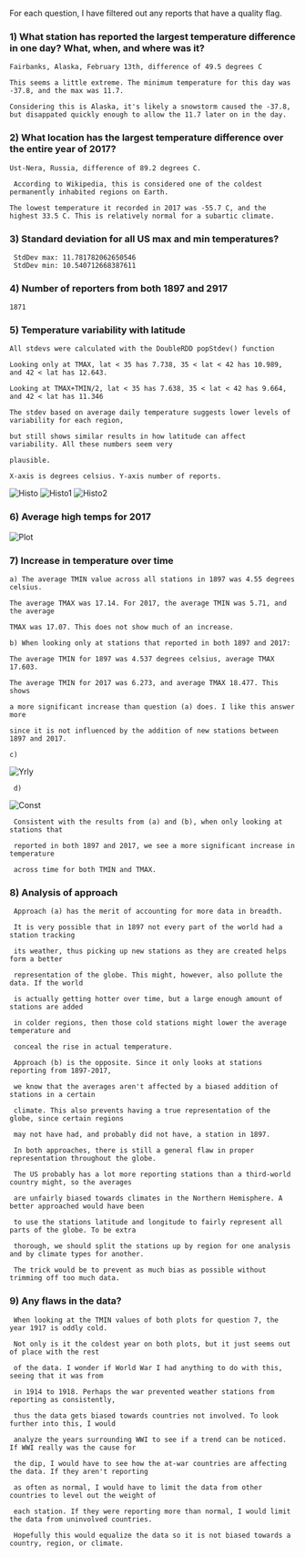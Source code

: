 For each question, I have filtered out any reports that have a quality flag.

### 1) What station has reported the largest temperature difference in one day? What, when, and where was it?
    
    Fairbanks, Alaska, February 13th, difference of 49.5 degrees C

    This seems a little extreme. The minimum temperature for this day was -37.8, and the max was 11.7.
    
    Considering this is Alaska, it's likely a snowstorm caused the -37.8, but disappated quickly enough to allow the 11.7 later on in the day. 

### 2) What location has the largest temperature difference over the entire year of 2017?

    Ust-Nera, Russia, difference of 89.2 degrees C.
    
     According to Wikipedia, this is considered one of the coldest permanently inhabited regions on Earth.

    The lowest temperature it recorded in 2017 was -55.7 C, and the highest 33.5 C. This is relatively normal for a subartic climate.  


### 3) Standard deviation for all US max and min temperatures?

     StdDev max: 11.781782062650546 
     StdDev min: 10.540712668387611

### 4) Number of reporters from both 1897 and 2917

    1871

### 5) Temperature variability with latitude

    All stdevs were calculated with the DoubleRDD popStdev() function

    Looking only at TMAX, lat < 35 has 7.738, 35 < lat < 42 has 10.989, and 42 < lat has 12.643.

    Looking at TMAX+TMIN/2, lat < 35 has 7.638, 35 < lat < 42 has 9.664, and 42 < lat has 11.346

    The stdev based on average daily temperature suggests lower levels of variability for each region,
    
    but still shows similar results in how latitude can affect variability. All these numbers seem very

    plausible. 

    X-axis is degrees celsius. Y-axis number of reports.

![Histo](src/main/scala/sparkrdd2/35.png)
![Histo1](src/main/scala/sparkrdd2/3542.png)
![Histo2](src/main/scala/sparkrdd2/42.png)


### 6) Average high temps for 2017

![Plot](src/main/scala/sparkrdd2/realLatLon.PNG)

### 7) Increase in temperature over time

    a) The average TMIN value across all stations in 1897 was 4.55 degrees celsius.

    The average TMAX was 17.14. For 2017, the average TMIN was 5.71, and the average

    TMAX was 17.07. This does not show much of an increase. 

    b) When looking only at stations that reported in both 1897 and 2017:

    The average TMIN for 1897 was 4.537 degrees celsius, average TMAX 17.603.

    The average TMIN for 2017 was 6.273, and average TMAX 18.477. This shows

    a more significant increase than question (a) does. I like this answer more

    since it is not influenced by the addition of new stations between 1897 and 2017.  

    c)

![Yrly](src/main/scala/sparkrdd2/yearly1897.png)

     d)

![Const](src/main/scala/sparkrdd2/yearlyConstant.png)

     Consistent with the results from (a) and (b), when only looking at stations that

     reported in both 1897 and 2017, we see a more significant increase in temperature

     across time for both TMIN and TMAX. 

### 8) Analysis of approach

     Approach (a) has the merit of accounting for more data in breadth. 

     It is very possible that in 1897 not every part of the world had a station tracking

     its weather, thus picking up new stations as they are created helps form a better

     representation of the globe. This might, however, also pollute the data. If the world

     is actually getting hotter over time, but a large enough amount of stations are added 

     in colder regions, then those cold stations might lower the average temperature and 
     
     conceal the rise in actual temperature. 

     Approach (b) is the opposite. Since it only looks at stations reporting from 1897-2017,

     we know that the averages aren't affected by a biased addition of stations in a certain
     
     climate. This also prevents having a true representation of the globe, since certain regions

     may not have had, and probably did not have, a station in 1897.

     In both approaches, there is still a general flaw in proper representation throughout the globe.

     The US probably has a lot more reporting stations than a third-world country might, so the averages

     are unfairly biased towards climates in the Northern Hemisphere. A better approached would have been 

     to use the stations latitude and longitude to fairly represent all parts of the globe. To be extra

     thorough, we should split the stations up by region for one analysis and by climate types for another.

     The trick would be to prevent as much bias as possible without trimming off too much data. 

### 9) Any flaws in the data?

     When looking at the TMIN values of both plots for question 7, the year 1917 is oddly cold.

     Not only is it the coldest year on both plots, but it just seems out of place with the rest
     
     of the data. I wonder if World War I had anything to do with this, seeing that it was from

     in 1914 to 1918. Perhaps the war prevented weather stations from reporting as consistently,

     thus the data gets biased towards countries not involved. To look further into this, I would

     analyze the years surrounding WWI to see if a trend can be noticed. If WWI really was the cause for

     the dip, I would have to see how the at-war countries are affecting the data. If they aren't reporting

     as often as normal, I would have to limit the data from other countries to level out the weight of 

     each station. If they were reporting more than normal, I would limit the data from uninvolved countries.

     Hopefully this would equalize the data so it is not biased towards a country, region, or climate. 
